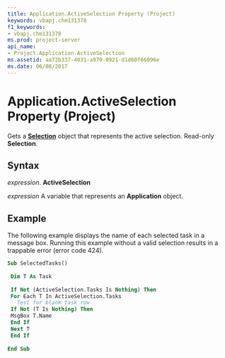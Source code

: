 ```yaml
---
title: Application.ActiveSelection Property (Project)
keywords: vbapj.chm131378
f1_keywords:
- vbapj.chm131378
ms.prod: project-server
api_name:
- Project.Application.ActiveSelection
ms.assetid: aa72b337-4031-a970-0921-d1d60f66096e
ms.date: 06/08/2017
---
```



# Application.ActiveSelection Property (Project)

Gets a  **[Selection](selection-object-project.md)** object that represents the active selection. Read-only **Selection**.


## Syntax

 _expression_. **ActiveSelection**

 _expression_ A variable that represents an **Application** object.


## Example

The following example displays the name of each selected task in a message box. Running this example without a valid selection results in a trappable error (error code 424).


```vb
Sub SelectedTasks() 
 
 Dim T As Task 
 
 If Not (ActiveSelection.Tasks Is Nothing) Then 
 For Each T In ActiveSelection.Tasks 
 ' Test for blank task row 
 If Not (T Is Nothing) Then 
 MsgBox T.Name 
 End If 
 Next T 
 End If 
 
End Sub
```


